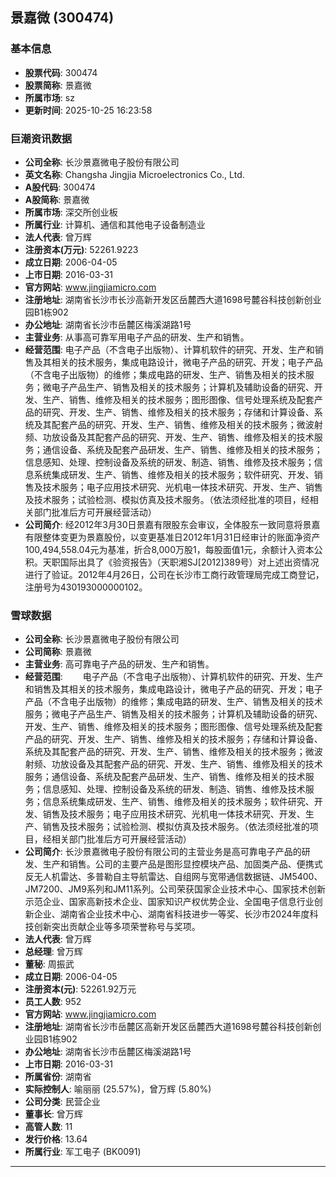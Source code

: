 ## 景嘉微 (300474)

### 基本信息

- **股票代码**: 300474
- **股票简称**: 景嘉微
- **所属市场**: sz
- **更新时间**: 2025-10-25 16:23:58

### 巨潮资讯数据

- **公司全称**: 长沙景嘉微电子股份有限公司
- **英文名称**: Changsha Jingjia Microelectronics Co., Ltd.
- **A股代码**: 300474
- **A股简称**: 景嘉微
- **所属市场**: 深交所创业板
- **所属行业**: 计算机、通信和其他电子设备制造业
- **法人代表**: 曾万辉
- **注册资本(万元)**: 52261.9223
- **成立日期**: 2006-04-05
- **上市日期**: 2016-03-31
- **官方网站**: www.jingjiamicro.com
- **注册地址**: 湖南省长沙市长沙高新开发区岳麓西大道1698号麓谷科技创新创业园B1栋902
- **办公地址**: 湖南省长沙市岳麓区梅溪湖路1号
- **主营业务**: 从事高可靠军用电子产品的研发、生产和销售。
- **经营范围**: 电子产品（不含电子出版物）、计算机软件的研究、开发、生产和销售及其相关的技术服务，集成电路设计，微电子产品的研究、开发；电子产品（不含电子出版物）的维修；集成电路的研发、生产、销售及相关的技术服务；微电子产品生产、销售及相关的技术服务；计算机及辅助设备的研究、开发、生产、销售、维修及相关的技术服务；图形图像、信号处理系统及配套产品的研究、开发、生产、销售、维修及相关的技术服务；存储和计算设备、系统及其配套产品的研究、开发、生产、销售、维修及相关的技术服务；微波射频、功放设备及其配套产品的研究、开发、生产、销售、维修及相关的技术服务；通信设备、系统及配套产品研发、生产、销售、维修及相关的技术服务；信息感知、处理、控制设备及系统的研发、制造、销售、维修及技术服务；信息系统集成研发、生产、销售、维修及相关的技术服务；软件研究、开发、销售及技术服务；电子应用技术研究、光机电一体技术研究、开发、生产、销售及技术服务；试验检测、模拟仿真及技术服务。（依法须经批准的项目，经相关部门批准后方可开展经营活动）
- **公司简介**: 经2012年3月30日景嘉有限股东会审议，全体股东一致同意将景嘉有限整体变更为景嘉股份，以变更基准日2012年1月31日经审计的账面净资产100,494,558.04元为基准，折合8,000万股1，每股面值1元，余额计入资本公积。天职国际出具了《验资报告》（天职湘SJ[2012]389号）对上述出资情况进行了验证。2012年4月26日，公司在长沙市工商行政管理局完成工商登记，注册号为430193000000102。

### 雪球数据

- **公司全称**: 长沙景嘉微电子股份有限公司
- **公司简称**: 景嘉微
- **主营业务**: 高可靠电子产品的研发、生产和销售。
- **经营范围**: 　　电子产品（不含电子出版物）、计算机软件的研究、开发、生产和销售及其相关的技术服务，集成电路设计，微电子产品的研究、开发；电子产品（不含电子出版物）的维修；集成电路的研发、生产、销售及相关的技术服务；微电子产品生产、销售及相关的技术服务；计算机及辅助设备的研究、开发、生产、销售、维修及相关的技术服务；图形图像、信号处理系统及配套产品的研究、开发、生产、销售、维修及相关的技术服务；存储和计算设备、系统及其配套产品的研究、开发、生产、销售、维修及相关的技术服务；微波射频、功放设备及其配套产品的研究、开发、生产、销售、维修及相关的技术服务；通信设备、系统及配套产品研发、生产、销售、维修及相关的技术服务；信息感知、处理、控制设备及系统的研发、制造、销售、维修及技术服务；信息系统集成研发、生产、销售、维修及相关的技术服务；软件研究、开发、销售及技术服务；电子应用技术研究、光机电一体技术研究、开发、生产、销售及技术服务；试验检测、模拟仿真及技术服务。（依法须经批准的项目，经相关部门批准后方可开展经营活动）
- **公司简介**: 长沙景嘉微电子股份有限公司的主营业务是高可靠电子产品的研发、生产和销售。公司的主要产品是图形显控模块产品、加固类产品、便携式反无人机雷达、多普勒自主导航雷达、自组网与宽带通信数据链、JM5400、JM7200、JM9系列和JM11系列。公司荣获国家企业技术中心、国家技术创新示范企业、国家高新技术企业、国家知识产权优势企业、全国电子信息行业创新企业、湖南省企业技术中心、湖南省科技进步一等奖、长沙市2024年度科技创新突出贡献企业等多项荣誉称号与奖项。
- **法人代表**: 曾万辉
- **总经理**: 曾万辉
- **董秘**: 周振武
- **成立日期**: 2006-04-05
- **注册资本(元)**: 52261.92万元
- **员工人数**: 952
- **官方网站**: www.jingjiamicro.com
- **注册地址**: 湖南省长沙市岳麓区高新开发区岳麓西大道1698号麓谷科技创新创业园B1栋902
- **办公地址**: 湖南省长沙市岳麓区梅溪湖路1号
- **上市日期**: 2016-03-31
- **所属省份**: 湖南省
- **实际控制人**: 喻丽丽 (25.57%)，曾万辉 (5.80%)
- **公司分类**: 民营企业
- **董事长**: 曾万辉
- **高管人数**: 11
- **发行价格**: 13.64
- **所属行业**: 军工电子 (BK0091)

---